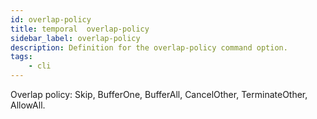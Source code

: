 ```yaml
---
id: overlap-policy
title: temporal  overlap-policy
sidebar_label: overlap-policy
description: Definition for the overlap-policy command option.
tags:
	- cli
---
```


Overlap policy: Skip, BufferOne, BufferAll, CancelOther, TerminateOther, AllowAll.
